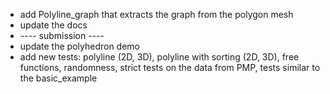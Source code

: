 - add Polyline_graph that extracts the graph from the polygon mesh
- update the docs
- ---- submission ----
- update the polyhedron demo
- add new tests: polyline (2D, 3D), polyline with sorting (2D, 3D), free functions, randomness, strict tests on the data from PMP, tests similar to the basic_example